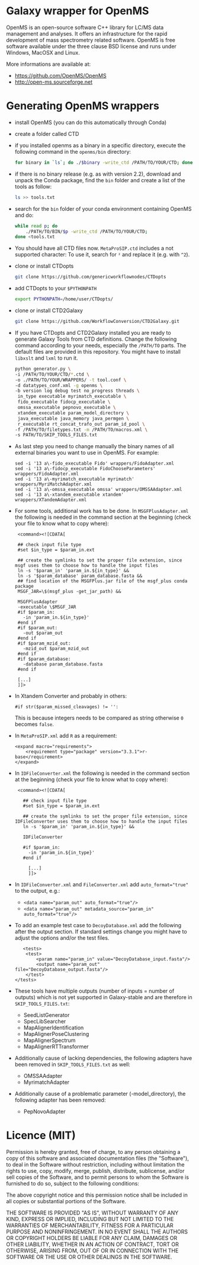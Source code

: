 Galaxy wrapper for OpenMS
=========================

OpenMS is an open-source software C++ library for LC/MS data management and analyses.
It offers an infrastructure for the rapid development of mass spectrometry related software.
OpenMS is free software available under the three clause BSD license and runs under Windows, MacOSX and Linux.

More informations are available at:

 * https://github.com/OpenMS/OpenMS
 * http://open-ms.sourceforge.net


Generating OpenMS wrappers
==========================

 * install OpenMS (you can do this automatically through Conda)
 * create a folder called CTD
 * if you installed openms as a binary in a specific directory, execute the following command in the `openms/bin` directory:
    
    ```bash
    for binary in `ls`; do ./$binary -write_ctd /PATH/TO/YOUR/CTD; done;
    ```
    
 * if there is no binary release (e.g. as with version 2.2), download and unpack the Conda package, find the `bin` folder and create a list of the tools as follow:
 
    ```bash
    ls >> tools.txt
    ```
    
 * search for the `bin` folder of your conda environment containing OpenMS and do:
 
    ```bash
    while read p; do
        ./PATH/TO/BIN/$p -write_ctd /PATH/TO/YOUR/CTD;
    done <tools.txt
    ```
    
 * You should have all CTD files now. `MetaProSIP.ctd` includes a not supported character: To use it, search for `²` and replace it (e.g. with `^2`).

 * clone or install CTDopts

    ```bash
    git clone https://github.com/genericworkflownodes/CTDopts
    ```

 * add CTDopts to your `$PYTHONPATH`

    ```bash
    export PYTHONPATH=/home/user/CTDopts/
    ```

 * clone or install CTD2Galaxy

    ```bash
    git clone https://github.com/WorkflowConversion/CTD2Galaxy.git
    ```
    
 * If you have CTDopts and CTD2Galaxy installed you are ready to generate Galaxy Tools from CTD definitions. Change the following command according to your needs, especially the `/PATH/TO` parts. The default files are provided in this repository. You might have to install `libxslt` and `lxml` to run it.

    ```bash
    python generator.py \ 
    -i /PATH/TO/YOUR/CTD/*.ctd \
    -o ./PATH/TO/YOUR/WRAPPERS/ -t tool.conf \
    -d datatypes_conf.xml -g openms \
    -b version log debug test no_progress threads \
     in_type executable myrimatch_executable \
     fido_executable fidocp_executable \
     omssa_executable pepnovo_executable \
     xtandem_executable param_model_directory \
     java_executable java_memory java_permgen \
     r_executable rt_concat_trafo_out param_id_pool \
    -f /PATH/TO/filetypes.txt -m /PATH/TO/macros.xml \
    -s PATH/TO/SKIP_TOOLS_FILES.txt
    ```


 * As last step you need to change manually the binary names of all external binaries you want to use in OpenMS. For example:

    ```
    sed -i '13 a\-fido_executable Fido' wrappers/FidoAdapter.xml
    sed -i '13 a\-fidocp_executable FidoChooseParameters' wrappers/FidoAdapter.xml
    sed -i '13 a\-myrimatch_executable myrimatch' wrappers/MyriMatchAdapter.xml
    sed -i '13 a\-omssa_executable omssa' wrappers/OMSSAAdapter.xml
    sed -i '13 a\-xtandem_executable xtandem' wrappers/XTandemAdapter.xml
    ```
    
 * For some tools, additional work has to be done. In `MSGFPlusAdapter.xml` the following is needed in the command section at the beginning (check your file to know what to copy where):
 
   ```
    <command><![CDATA[

    ## check input file type
    #set $in_type = $param_in.ext

    ## create the symlinks to set the proper file extension, since msgf uses them to choose how to handle the input files
    ln -s '$param_in' 'param_in.${in_type}' &&
    ln -s '$param_database' param_database.fasta &&
    ## find location of the MSGFPlus.jar file of the msgf_plus conda package
    MSGF_JAR=\$(msgf_plus -get_jar_path) &&

    MSGFPlusAdapter
    -executable \$MSGF_JAR
    #if $param_in:
      -in 'param_in.${in_type}'
    #end if
    #if $param_out:
      -out $param_out
    #end if
    #if $param_mzid_out:
      -mzid_out $param_mzid_out
    #end if
    #if $param_database:
      -database param_database.fasta
    #end if
    
    [...]
    ]]>
    ```
 
 * In Xtandem Converter and probably in others:
 
    ```
    #if str($param_missed_cleavages) != '':
    ```
    This is because integers needs to be compared as string otherwise `0` becomes `false`.
 
 * In `MetaProSIP.xml` add `R` as a requirement:
 
   ```
   <expand macro="requirements">
       <requirement type="package" version="3.3.1">r-base</requirement>
   </expand>
   ```
   
 * In `IDFileConverter.xml` the following is needed in the command section at the beginning (check your file to know what to copy where):
 
   ```
    <command><![CDATA[
   
      ## check input file type
      #set $in_type = $param_in.ext

      ## create the symlinks to set the proper file extension, since IDFileConverter uses them to choose how to handle the input files
      ln -s '$param_in' 'param_in.${in_type}' &&

      IDFileConverter

      #if $param_in:
        -in 'param_in.${in_type}'
      #end if

        [...]
        ]]>
    ```

 * In `IDFileConverter.xml` and `FileConverter.xml` add `auto_format="true"` to the output, e.g.:
 
   - `<data name="param_out" auto_format="true"/>`
   - `<data name="param_out" metadata_source="param_in" auto_format="true"/>`
        
 * To add an example test case to `DecoyDatabase.xml` add the following after the output section. If standard settings change you might have to adjust the options and/or the test files.
 
    ```
       <tests>
        <test>
            <param name="param_in" value="DecoyDatabase_input.fasta"/>
            <output name="param_out" file="DecoyDatabase_output.fasta"/>
        </test>
    </tests>
    ```
    

 * These tools have multiple outputs (number of inputs = number of outputs) which is not yet supported in Galaxy-stable and are therefore in `SKIP_TOOLS_FILES.txt`:
    * SeedListGenerator
    * SpecLibSearcher
    * MapAlignerIdentification
    * MapAlignerPoseClustering
    * MapAlignerSpectrum
    * MapAlignerRTTransformer
    
 * Additionally cause of lacking dependencies, the following adapters have been removed in `SKIP_TOOLS_FILES.txt` as well:
    * OMSSAAdapter
    * MyrimatchAdapter
    
 * Additionally cause of a problematic parameter (-model_directory), the following adapter has been removed:
    * PepNovoAdapter


Licence (MIT)
=============

Permission is hereby granted, free of charge, to any person obtaining a copy
of this software and associated documentation files (the "Software"), to deal
in the Software without restriction, including without limitation the rights
to use, copy, modify, merge, publish, distribute, sublicense, and/or sell
copies of the Software, and to permit persons to whom the Software is
furnished to do so, subject to the following conditions:

The above copyright notice and this permission notice shall be included in
all copies or substantial portions of the Software.

THE SOFTWARE IS PROVIDED "AS IS", WITHOUT WARRANTY OF ANY KIND, EXPRESS OR
IMPLIED, INCLUDING BUT NOT LIMITED TO THE WARRANTIES OF MERCHANTABILITY,
FITNESS FOR A PARTICULAR PURPOSE AND NONINFRINGEMENT. IN NO EVENT SHALL THE
AUTHORS OR COPYRIGHT HOLDERS BE LIABLE FOR ANY CLAIM, DAMAGES OR OTHER
LIABILITY, WHETHER IN AN ACTION OF CONTRACT, TORT OR OTHERWISE, ARISING FROM,
OUT OF OR IN CONNECTION WITH THE SOFTWARE OR THE USE OR OTHER DEALINGS IN
THE SOFTWARE.

